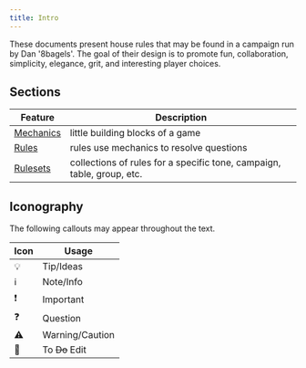```yaml
---
title: Intro
---
```


These documents present house rules that may be found in a campaign run by Dan '8bagels'.
The goal of their design is to promote fun, collaboration, simplicity, elegance, grit, and interesting player choices.


## Sections

| Feature                        | Description
|--------------------------------|-----------------------------
| [Mechanics](mechanics/index.md)| little building blocks of a game
| [Rules](rules/index.md)        | rules use mechanics to resolve questions
| [Rulesets](rulesets/index.md)  | collections of rules for a specific tone, campaign, table, group, etc.


## Iconography

The following callouts may appear throughout the text. 

| Icon | Usage
|------|-------
| 💡   | Tip/Ideas
| ℹ️   | Note/Info
| ❗   | Important
| ❓   | Question 
| ⚠️   | Warning/Caution
| 📝   | To ~~Do~~ Edit
